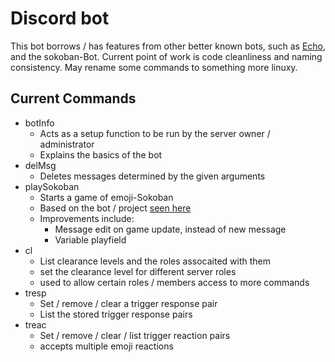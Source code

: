 # Discord bot

This bot borrows / has features from other better known bots, such as [Echo](https://discord.bots.gg/bots/249891250117804032), and the sokoban-Bot. Current point of work is code cleanliness and naming consistency.
May rename some commands to something more linuxy.

Current Commands
---------------------------------------------
* botInfo
  - Acts as a setup function to be run by the server owner / administrator
  - Explains the basics of the bot
* delMsg
  - Deletes messages determined by the given arguments
* playSokoban
  - Starts a game of emoji-Sokoban
  - Based on the bot / project [seen here](https://www.youtube.com/watch?v=0fWdU8JCT6Y)
  - Improvements include:
	- Message edit on game update, instead of new message
	- Variable playfield
* cl
  - List clearance levels and the roles assocaited with them
  - set the clearance level for different server roles
  - used to allow certain roles / members access to more commands
* tresp
  - Set / remove / clear a trigger response pair
  - List the stored trigger response pairs
* treac
  - Set / remove / clear / list trigger reaction pairs
  - accepts multiple emoji reactions
